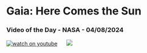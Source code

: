 # Gaia: Here Comes the Sun
### Video of the Day - NASA - 04/08/2024
[![watch on youtube](https://img.youtube.com/vi/XORui0wFKnE/mqdefault.jpg)](https://www.youtube.com/embed/XORui0wFKnE?rel=0)&nbsp; &nbsp; &nbsp; <img src="https://github-readme-streak-stats.herokuapp.com/?user=tempo-riz&theme=dark" >



  
 
 
 
 
 
 
 
 
 
 
 
 
 
 
 
 
 
 
 
 
 
 
 
 
 
 
 
 
 
 
 
 
 
 
 
 
 
 
 
 
 
 
 
 
 
 
 
 
 
 
 
 
 
 
 
 
 
 
 
 
 
 
 
 
 
 
 
 
 
 
 
 
 
 
 
